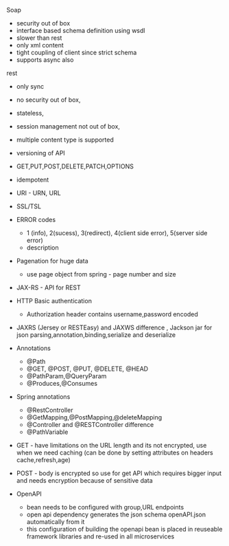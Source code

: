 Soap 
  - security out of box
  - interface based schema definition using wsdl
  - slower than rest
  - only xml content
  - tight coupling of client since strict schema
  - supports async also

rest 
  - only sync
  - no security out of box, 
  - stateless, 
  - session management not out of box, 
  - multiple content type is supported
  - versioning of API
  - GET,PUT,POST,DELETE,PATCH,OPTIONS
  - idempotent
  - URI - URN, URL
  - SSL/TSL
  - ERROR codes
    - 1 (info), 2(sucess), 3(redirect), 4(client side error), 5(server side error)
    - description
  - Pagenation for huge data
    - use page object from spring - page number and size
  - JAX-RS - API for REST
  - HTTP Basic authentication
      - Authorization header contains username,password encoded
  - JAXRS (Jersey or RESTEasy) and JAXWS difference , Jackson jar for json parsing,annotation,binding,serialize and deserialize 
  - Annotations
    - @Path
    - @GET, @POST, @PUT, @DELETE, @HEAD
    - @PathParam,@QueryParam
    - @Produces,@Consumes
  - Spring annotations
    - @RestController
    - @GetMapping,@PostMapping,@deleteMapping
    - @Controller  and @RESTController difference
    - @PathVariable
  
  - GET - have limitations on the URL length and its not encrypted, use when we need caching (can be done by setting attributes on headers cache,refresh,age)
  - POST - body is encrypted so use for get API which requires bigger input and needs encryption because of sensitive data


  - OpenAPI 
    - bean needs to be configured with group,URL endpoints
    - open api dependency generates the json schema openAPI.json automatically from it
    - this configuration of building the openapi bean is placed in reuseable framework libraries and re-used in all microservices
